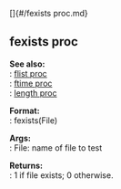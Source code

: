 []{#/fexists proc.md}    
## fexists proc    
**See also:**    
:   [flist proc](/proc/flist)    
:   [ftime proc](/proc/ftime)    
:   [length proc](/proc/length)    
<!-- -->    
**Format:**    
:   fexists(File)    
<!-- -->    
**Args:**    
:   File: name of file to test    
<!-- -->    
**Returns:**    
:   1 if file exists; 0 otherwise.  